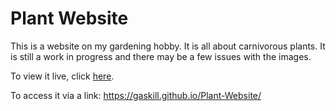# Plant Website

This is a website on my gardening hobby. It is all about carnivorous plants.
It is still a work in progress and there may be a few issues with the images.

To view it live, click [here](https://gaskill.github.io/Plant-Website/). 

To access it via a link: https://gaskill.github.io/Plant-Website/

